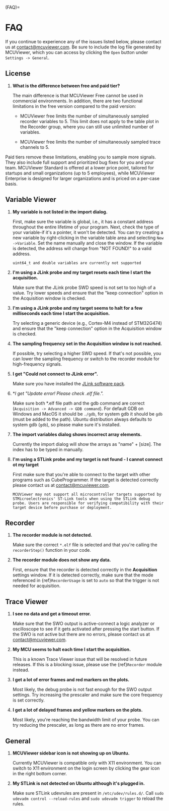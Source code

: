 (FAQ)=
# FAQ 

If you continue to experience any of the issues listed below, please contact us at contact@mcuviewer.com. Be sure to include the log file generated by MCUViewer, which you can access by clicking the `Open` button under `Settings -> General`.

## License

1. **What is the difference between free and paid tier?**

   The main difference is that MCUViewer Free cannot be used in commercial environments. In addition, there are two functional limitations in the free version compared to the paid version:

   - MCUViewer free limits the number of simultaneously sampled recorder variables to 5. This limit does not apply to the table plot in the Recorder group, where you can still use unlimited number of variables.

   - MCUViewer free limits the number of simultaneously sampled trace channels to 5.

Paid tiers remove these limitations, enabling you to sample more signals. They also include full support and prioritized bug fixes for you and your team. MCUViewer Standard is offered at a lower price point, tailored for startups and small organizations (up to 5 employees), while MCUViewer Enterprise is designed for larger organizations and is priced on a per-case basis.

## Variable Viewer

1. **My variable is not listed in the import dialog.**

   First, make sure the variable is global, i.e., it has a constant address throughout the entire lifetime of your program. Next, check the type of your variable-if it's a pointer, it won't be detected. You can try creating a new variable by right-clicking in the variable table area and selecting `New ->Variable`. Set the name manually and close the window. If the variable is detected, the address will change from "NOT FOUND!" to a valid address.

   ```{note}
   uint64_t and double variables are currently not supported
   ```

2. **I'm using a JLink probe and my target resets each time I start the acquisition.**

   Make sure that the JLink probe SWD speed is not set to too high of a value. Try lower speeds and ensure that the "keep connection" option in the Acquisition window is checked.

3. **I'm using a JLink probe and my target seems to halt for a few milliseconds each time I start the acquisition.**

   Try selecting a generic device (e.g., Cortex-M4 instead of STM32G474) and ensure that the "keep connection" option in the Acquisition window is checked.

4. **The sampling frequency set in the Acquisition window is not reached.**

   If possible, try selecting a higher SWD speed. If that's not possible, you can lower the sampling frequency or switch to the recorder module for high-frequency signals.

5. **I get "Could not connect to JLink error".**

   Make sure you have installed the [JLink software pack]("https://www.segger.com/downloads/jlink/).

6. **I get "Update error! Please check *.elf file.".**

   Make sure both *.elf file path and the gdb command are correct (`Acquisition -> Advanced -> GDB command`). For default GDB on Windows and MacOS it should be `./gdb`, for system gdb it should be `gdb` (must be added to the path). Ubuntu distribution always defaults to system gdb (`gdb`), so please make sure it's installed. 

7. **The import variables dialog shows incorrect array elements.**

   Currently the import dialog will show the arrays as "name" + [size]. The index has to be typed in manually. 

8. **I'm using a STLink probe and my target is not found - I cannot connect ot my target**

   First make sure that you're able to connect to the target with other programs such as CubeProgrammer. If the target is detected correctly please contact us at contact@mcuviewer.com. 

   ```{note}
   MCUViewer may not support all microcontroller targets supported by STMicroelectronics' ST-Link tools when using the STLink debug probe. Users are responsible for verifying compatibility with their target device before purchase or deployment. 
   ```

## Recorder 

1. **The recorder module is not detected.**

   Make sure the correct `*.elf` file is selected and that you're calling the `recorderStep()` function in your code.

2. **The recorder module does not show any data.**

   First, ensure that the recorder is detected correctly in the **Acquisition** settings window. If it is detected correctly, make sure that the mode referenced in {ref}`RecorderUsage` is set to `auto` so that the trigger is not needed for acquisition.

## Trace Viewer

1. **I see no data and get a timeout error.**

   Make sure that the SWO output is active-connect a logic analyzer or oscilloscope to see if it gets activated after pressing the start button. If the SWO is not active but there are no errors, please contact us at contact@mcuviewer.com.

2. **My MCU seems to halt each time I start the acquisition.**

   This is a known Trace Viewer issue that will be resolved in future releases. If this is a blocking issue, please use the {ref}`Recorder` module instead.

3. **I get a lot of error frames and red markers on the plots.**

   Most likely, the debug probe is not fast enough for the SWO output settings. Try increasing the prescaler and make sure the core frequency is set correctly.

4. **I get a lot of delayed frames and yellow markers on the plots.**

   Most likely, you're reaching the bandwidth limit of your probe. You can try reducing the prescaler, as long as there are no error frames.


## General

1. **MCUViewer sidebar icon is not showing up on Ubuntu.**

   Currently MCUViewer is compatible only with X11 environment. You can switch to X11 environment on the login screen by clicking the gear icon in the right bottom corner.

2. **My STLink is not detected on Ubuntu although it's plugged in.**

   Make sure STLink udevrules are present in `/etc/udev/rules.d/`. Call `sudo udevadm control --reload-rules` and `sudo udevadm trigger` to reload the rules.